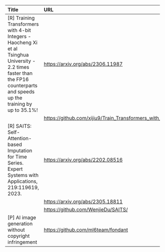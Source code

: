 | Title                                                                                                                                                                          | URL                                                    |   Score | Date                |
|:-------------------------------------------------------------------------------------------------------------------------------------------------------------------------------|:-------------------------------------------------------|--------:|:--------------------|
| [R] Training Transformers with 4-bit Integers - Haocheng Xi et al Tsinghua University - 2.2 times faster than the FP16 counterparts and speeds up the training by up to 35.1%! | https://arxiv.org/abs/2306.11987                       |      85 | 2023-06-29 19:01:08 |
|                                                                                                                                                                                | https://github.com/xijiu9/Train_Transformers_with_INT4 |         |                     |
| [R] SAITS: Self-Attention-based Imputation for Time Series. Expert Systems with Applications, 219:119619, 2023.                                                                | https://arxiv.org/abs/2202.08516                       |      53 | 2023-06-29 09:29:42 |
|                                                                                                                                                                                | https://arxiv.org/abs/2305.18811                       |         |                     |
|                                                                                                                                                                                | https://github.com/WenjieDu/SAITS/                     |         |                     |
| [P] AI image generation without copyright infringement                                                                                                                         | https://github.com/ml6team/fondant                     |      29 | 2023-06-29 15:11:35 |